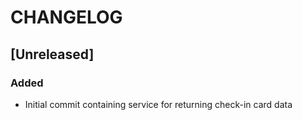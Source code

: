 # CHANGELOG

## [Unreleased]
### Added
- Initial commit containing service for returning check-in card data